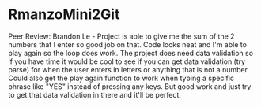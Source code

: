# RmanzoMini2Git

Peer Review: Brandon Le - Project is able to give me the sum of the 2 numbers that I enter so good job on that. Code looks neat and I'm able to play again so the loop does work. The project does need data validation so if you have time it would be cool to see if you can get data validation (try parse) for when the user enters in letters or anything that is not a number. Could also get the play again function to work when typing a specific phrase like "YES" instead of pressing any keys. But good work and just try to get that data validation in there and it'll be perfect.
